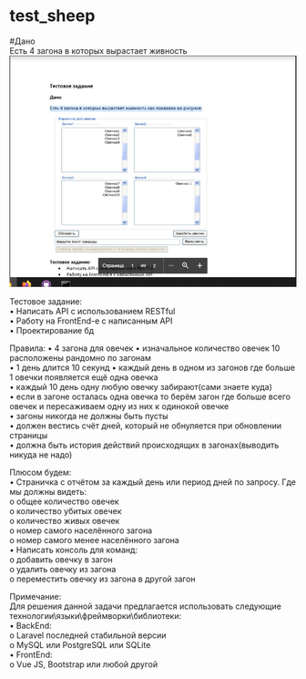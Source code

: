 # test_sheep
#Дано <br>
Есть 4 загона в которых вырастает живность  <br>
![Alt text](imgt.jpg?raw=true "Title")

Тестовое задание:<br>
•	Написать API с использованием RESTful<br>
•	Работу на FrontEnd-e с написанным API<br>
•	Проектирование бд<br>

Правила:
•	4 загона для овечек
•	изначальное количество овечек 10 расположены рандомно по загонам <br>
•	1 день длится 10 секунд
•	каждый день в одном из загонов где больше 1 овечки появляется ещё одна овечка<br>
•	каждый 10 день одну любую овечку забирают(сами знаете куда)<br>
•	если в загоне осталась одна овечка то берём загон где больше всего овечек и пересаживаем одну из них к одинокой овечке<br>
•	загоны никогда не должны быть пусты<br>
•	должен вестись счёт дней, который не обнуляется при обновлении страницы<br>
•	должна быть история действий происходящих в загонах(выводить никуда не надо)<br>

Плюсом будем:<br>
•	Страничка с отчётом за каждый день или период дней по запросу. Где мы должны видеть:<br>
o	общее количество овечек <br>
o	количество убитых овечек <br>
o	количество живых овечек<br>
o	номер самого населённого загона<br>
o	номер самого менее населённого загона<br>
•	Написать консоль для команд:<br>
o	добавить овечку в загон<br>
o	удалить овечку из загона<br>
o	переместить овечку из загона в другой загон<br>

Примечание:<br>
Для решения данной задачи предлагается использовать следующие технологии\языки\фреймворки\библиотеки:<br>
•	BackEnd:<br>
o	Laravel последней стабильной версии<br>
o	MySQL или PostgreSQL или SQLite<br>
•	FrontEnd:<br>
o	Vue JS, Bootstrap или любой другой<br>
